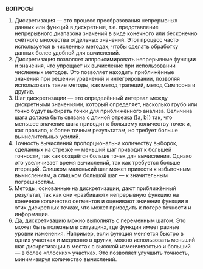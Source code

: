 **ВОПРОСЫ**

1) Дискретизация — это процесс преобразования непрерывных данных или функций в дискретные, т.е. представление непрерывного диапазона значений в виде конечного или бесконечно счётного множества отдельных значений. Этот процесс часто используется в численных методах, чтобы сделать обработку данных более удобной для вычислений.
2) Дискретизация позволяет аппроксимировать непрерывные функции и значения, что упрощает их вычисление при использовании численных методов. Это позволяет находить приближённые значения при решении уравнений и интегрировании, позволяя использовать такие методы, как метод трапеций, метод Симпсона и другие.
3) Шаг дискретизации — это определённый интервал между дискретными значениями, который определяет, насколько грубо или тонко будут выбирать точки для приближённого анализа. Величина шага должна быть связана с длиной отрезка \([a, b]\) так, что меньшее значение шага приводит к большему количеству точек и, как правило, к более точным результатам, но требует больше вычислительных усилий.
4) Точность вычислений пропорциональна количеству выборок, сделанных на отрезке — меньший шаг приводит к большей точности, так как создаётся больше точек для вычисления. Однако это увеличивает время вычислений, так как требуется больше итераций. Слишком маленький шаг может привести к избыточным вычислениям, а слишком большой шаг — к значительным погрешностям.
5) Методы, основанные на дискретизации, дают приближённый результат, так как они «разбивают» непрерывную функцию на конечное количество сегментов и оценивают значения функции в этих дискретных точках, что может приводить к потере точности и информации.
6) Да, дискретизацию можно выполнять с переменным шагом. Это может быть полезным в ситуациях, где функция имеет разные уровни изменения. Например, если функция меняется быстро в одних участках и медленно в других, можно использовать меньший шаг дискретизации в местах с высокой изменчивостью и больший — в более «плоских» участках. Это позволяет улучшить точность, минимизируя количество вычислений.
